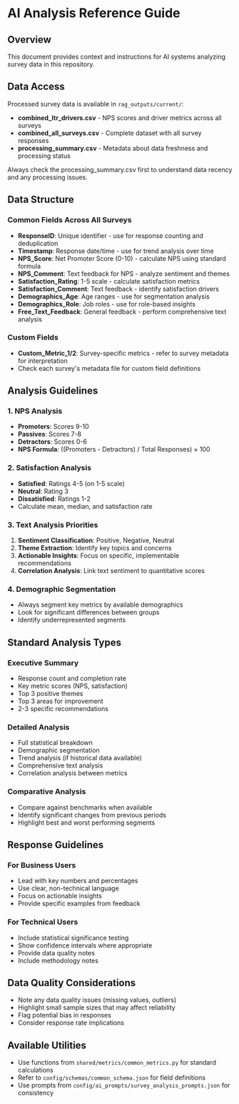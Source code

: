 # AI Analysis Reference Guide

## Overview
This document provides context and instructions for AI systems analyzing survey data in this repository.

## Data Access
Processed survey data is available in `rag_outputs/current/`:
- **combined_ltr_drivers.csv** - NPS scores and driver metrics across all surveys
- **combined_all_surveys.csv** - Complete dataset with all survey responses
- **processing_summary.csv** - Metadata about data freshness and processing status

Always check the processing_summary.csv first to understand data recency and any processing issues.

## Data Structure

### Common Fields Across All Surveys
- **ResponseID**: Unique identifier - use for response counting and deduplication
- **Timestamp**: Response date/time - use for trend analysis over time
- **NPS_Score**: Net Promoter Score (0-10) - calculate NPS using standard formula
- **NPS_Comment**: Text feedback for NPS - analyze sentiment and themes
- **Satisfaction_Rating**: 1-5 scale - calculate satisfaction metrics
- **Satisfaction_Comment**: Text feedback - identify satisfaction drivers
- **Demographics_Age**: Age ranges - use for segmentation analysis
- **Demographics_Role**: Job roles - use for role-based insights
- **Free_Text_Feedback**: General feedback - perform comprehensive text analysis

### Custom Fields
- **Custom_Metric_1/2**: Survey-specific metrics - refer to survey metadata for interpretation
- Check each survey's metadata file for custom field definitions

## Analysis Guidelines

### 1. NPS Analysis
- **Promoters**: Scores 9-10
- **Passives**: Scores 7-8  
- **Detractors**: Scores 0-6
- **NPS Formula**: ((Promoters - Detractors) / Total Responses) × 100

### 2. Satisfaction Analysis
- **Satisfied**: Ratings 4-5 (on 1-5 scale)
- **Neutral**: Rating 3
- **Dissatisfied**: Ratings 1-2
- Calculate mean, median, and satisfaction rate

### 3. Text Analysis Priorities
1. **Sentiment Classification**: Positive, Negative, Neutral
2. **Theme Extraction**: Identify key topics and concerns
3. **Actionable Insights**: Focus on specific, implementable recommendations
4. **Correlation Analysis**: Link text sentiment to quantitative scores

### 4. Demographic Segmentation
- Always segment key metrics by available demographics
- Look for significant differences between groups
- Identify underrepresented segments

## Standard Analysis Types

### Executive Summary
- Response count and completion rate
- Key metric scores (NPS, satisfaction)
- Top 3 positive themes
- Top 3 areas for improvement
- 2-3 specific recommendations

### Detailed Analysis
- Full statistical breakdown
- Demographic segmentation
- Trend analysis (if historical data available)
- Comprehensive text analysis
- Correlation analysis between metrics

### Comparative Analysis
- Compare against benchmarks when available
- Identify significant changes from previous periods
- Highlight best and worst performing segments

## Response Guidelines

### For Business Users
- Lead with key numbers and percentages
- Use clear, non-technical language
- Focus on actionable insights
- Provide specific examples from feedback

### For Technical Users
- Include statistical significance testing
- Show confidence intervals where appropriate
- Provide data quality notes
- Include methodology notes

## Data Quality Considerations
- Note any data quality issues (missing values, outliers)
- Highlight small sample sizes that may affect reliability
- Flag potential bias in responses
- Consider response rate implications

## Available Utilities
- Use functions from `shared/metrics/common_metrics.py` for standard calculations
- Refer to `config/schemas/common_schema.json` for field definitions
- Use prompts from `config/ai_prompts/survey_analysis_prompts.json` for consistency
